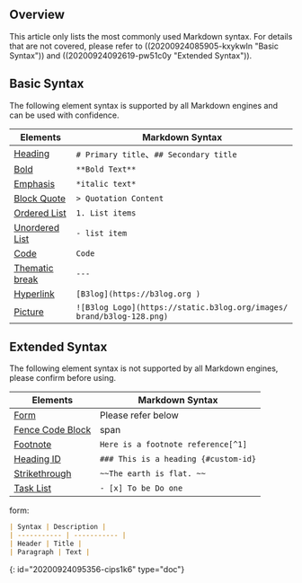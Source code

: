 ## Overview

This article only lists the most commonly used Markdown syntax. For details that are not covered, please refer to ((20200924085905-kxykwln "Basic Syntax")) and ((20200924092619-pw51c0y "Extended Syntax")).

## Basic Syntax

The following element syntax is supported by all Markdown engines and can be used with confidence.

| Elements                                                                                       | Markdown Syntax                                                       |
| ---------------------------------------------------------------------------------------------- | --------------------------------------------------------------------- |
| [Heading](https://ld246.com/article/1583129520165#%E6%A0%87%E9%A2%98)                          | `# Primary title`、`## Secondary title`                              |
| [Bold](https://ld246.com/article/1583129520165#%E5%8A%A0%E7%B2%97)                             | `**Bold Text**`                                                       |
| [Emphasis](https://ld246.com/article/1583129520165#%E5%BC%BA%E8%B0%83)                         | `*italic text*`                                                       |
| [Block Quote](https://ld246.com/article/1583129520165#%E5%9D%97%E5%BC%95%E7%94%A8)             | `> Quotation Content`                                                 |
| [Ordered List](https://ld246.com/article/1583129520165#%E6%9C%89%E5%BA%8F%E5%88%97%E8%A1%A8)   | `1. List items `                                                      |
| [Unordered List](https://ld246.com/article/1583129520165#%E6%97%A0%E5%BA%8F%E5%88%97%E8%A1%A8) | `- list item`                                                         |
| [Code](https://ld246.com/article/1583129520165#%E4%BB%A3%E7%A0%81)                             | `Code`                                                                |
| [Thematic break](https://ld246.com/article/1583129520165#%E5%88%86%E9%9A%94%E7%BA%BF)          | `---`                                                                 |
| [Hyperlink](https://ld246.com/article/1583129520165#%E8%B6%85%E9%93%BE%E6%8E%A5)               | `[B3log](https://b3log.org )`                                         |
| [Picture](https://ld246.com/article/1583129520165#%E5%9B%BE%E7%89%87)                          | `![B3log Logo](https://static.b3log.org/images/ brand/b3log-128.png)` |

## Extended Syntax

The following element syntax is not supported by all Markdown engines, please confirm before using.

| Elements                                                                                                  | Markdown Syntax                      |
| --------------------------------------------------------------------------------------------------------- | ------------------------------------ |
| [Form](https://ld246.com/article/1583305480675#%E8%A1%A8%E6%A0%BC)                                        | Please refer below                   |
| [Fence Code Block](https://ld246.com/article/1583305480675#%E5%9B%B4%E6%A0%8F%E4%BB%A3%E7%A0%81%E5%9D%97) | span</code>                          |
| [Footnote](https://ld246.com/article/1583305480675#%E8%84%9A%E6%B3%A8)                                    | `Here is a footnote reference[^1]`   |
| [Heading ID](https://ld246.com/article/1583305480675#heading-ids)                                         | `### This is a heading {#custom-id}` |
| [Strikethrough](https://ld246.com/article/1583305480675#%E5%88%A0%E9%99%A4%E7%BA%BF)                      | `~~The earth is flat. ~~`            |
| [Task List](https://ld246.com/article/1583305480675#%E4%BB%BB%E5%8A%A1%E5%88%97%E8%A1%A8)                 | `- [x] To be Do one`                 |

form:

```markdown
| Syntax | Description |
| ----------- | ----------- |
| Header | Title |
| Paragraph | Text |
```


{: id="20200924095356-cips1k6" type="doc"}
